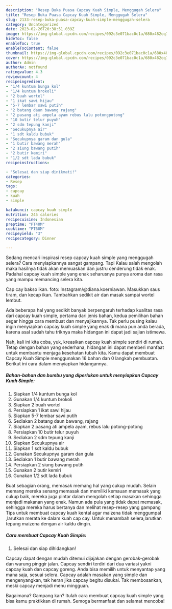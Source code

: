```yaml
---
description: "Resep Buka Puasa Capcay Kuah Simple, Menggugah Selera"
title: "Resep Buka Puasa Capcay Kuah Simple, Menggugah Selera"
slug: 2133-resep-buka-puasa-capcay-kuah-simple-menggugah-selera
category: Uncategorized
date: 2023-02-26T20:38:51.039Z
image: https://img-global.cpcdn.com/recipes/092c3e071bac0c1a/680x482cq70/capcay-kuah-simple-foto-resep-utama.jpg
hideToc: false
enableToc: true
enableTocContent: false
thumbnail: https://img-global.cpcdn.com/recipes/092c3e071bac0c1a/680x482cq70/capcay-kuah-simple-foto-resep-utama.jpg
cover: https://img-global.cpcdn.com/recipes/092c3e071bac0c1a/680x482cq70/capcay-kuah-simple-foto-resep-utama.jpg
author: Admin
authorAv: notfound
ratingvalue: 4.3
reviewcount: 4
recipeingredient:
- "1/4 kuntum bunga kol"
- "1/4 kuntum brokoli"
- "2 buah wortel"
- "1 ikat sawi hijau"
- "5-7 lembar sawi putih"
- "2 batang daun bawang rajang"
- "2 pasang ati ampela ayam rebus lalu potongpotong"
- "10 butir telur puyuh"
- "2 sdm tepung kanji"
- "Secukupnya air"
- "1 sdt kaldu bubuk"
- "Secukupnya garam dan gula"
- "1 butir bawang merah"
- "2 siung bawang putih"
- "2 butir kemiri"
- "1/2 sdt lada bubuk"
recipeinstructions:

- "Selesai dan siap dinikmati!"
categories:
- Resep
tags:
- capcay
- kuah
- simple

katakunci: capcay kuah simple 
nutrition: 245 calories
recipecuisine: Indonesian
preptime: "PT40M"
cooktime: "PT60M"
recipeyield: "3"
recipecategory: Dinner

---
```



Sedang mencari inspirasi resep capcay kuah simple yang menggugah selera? Cara menyiapkannya sangat gampang. Tapi Kalau salah mengolah maka hasilnya tidak akan memuaskan dan justru cenderung tidak enak. Padahal capcay kuah simple yang enak seharusnya punya aroma dan rasa yang mampu memancing selera kita.


Cap cay bakso ikan. foto: Instagram/@diana.koerniawan. Masukkan saus tiram, dan kecap ikan. Tambahkan sedikit air dan masak sampai wortel lembut.

Ada beberapa hal yang sedikit banyak berpengaruh terhadap kualitas rasa dari capcay kuah simple, pertama dari jenis bahan, kedua pemilihan bahan segar hingga cara membuat dan menyajikannya. Tak perlu pusing kalau ingin menyiapkan capcay kuah simple yang enak di mana pun anda berada, karena asal sudah tahu triknya maka hidangan ini dapat jadi sajian istimewa.


Nah, kali ini kita coba, yuk, kreasikan capcay kuah simple sendiri di rumah. Tetap dengan bahan yang sederhana, hidangan ini dapat memberi manfaat untuk membantu menjaga kesehatan tubuh kita. Kamu dapat membuat Capcay Kuah Simple menggunakan 16 bahan dan 0 langkah pembuatan. Berikut ini cara dalam menyiapkan hidangannya.

<!--inarticleads1-->

##### Bahan-bahan dan bumbu yang diperlukan untuk menyiapkan Capcay Kuah Simple:

1. Siapkan 1/4 kuntum bunga kol
1. Gunakan 1/4 kuntum brokoli
1. Siapkan 2 buah wortel
1. Persiapkan 1 ikat sawi hijau
1. Siapkan 5-7 lembar sawi putih
1. Sediakan 2 batang daun bawang, rajang
1. Siapkan 2 pasang ati ampela ayam, rebus lalu potong-potong
1. Persiapkan 10 butir telur puyuh
1. Sediakan 2 sdm tepung kanji
1. Siapkan Secukupnya air
1. Siapkan 1 sdt kaldu bubuk
1. Gunakan Secukupnya garam dan gula
1. Sediakan 1 butir bawang merah
1. Persiapkan 2 siung bawang putih
1. Gunakan 2 butir kemiri
1. Gunakan 1/2 sdt lada bubuk


Buat sebagian orang, memasak memang hal yang cukup mudah. Selain memang mereka senang memasak dan memiliki kemauan memasak yang cukup baik, mereka juga pintar dalam mengolah setiap masakan sehingga menjadi makanan yang enak. Namun ada pula yang tidak dapat memasak, sehingga mereka harus bertanya dan melihat resep-resep yang gampang Tips untuk membuat capcay kuah kental agar maizena tidak menggumpal ,larutkan merata ke dalam kuah cap cay. Untuk menambah selera,larutkan tepung maizena dengan air kaldu dingin. 

<!--inarticleads2-->

##### Cara membuat Capcay Kuah Simple:


1. Selesai dan siap dihidangkan!

Capcay dapat dengan mudah ditemui dijajakan dengan gerobak-gerobak dan warung pinggir jalan. Capcay sendiri terdiri dari dua variasi yakni capcay kuah dan capcay goreng. Anda bisa memilih untuk menyantap yang mana saja, sesuai selera. Capcay adalah masakan yang simple dan mengenyangkan, tak heran jika capcay begitu disukai. Tak membosankan, meski capcay menjadi menu mingguan. 

Bagaimana? Gampang kan? Itulah cara membuat capcay kuah simple yang bisa kamu praktikkan di rumah. Semoga bermanfaat dan selamat mencoba!
